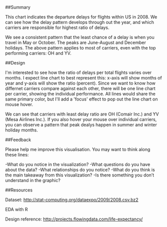 ##Summary

This chart indicates the departure delays for flights within US in 2008. We can see how the delay pattern develops through out the year, and which carriers are responsible for highest ratio of delays.

We see a consistent pattern that the least chance of a delay is when you travel in May or October. The peaks are June-August and December holidays. The above pattern applies to most of carriers, even with the top performing carriers: OH and YV. 

##Design

I'm interested to see how the ratio of delays per total flights varies over months. I expect line chart to best represent this: x-axis will show months of year and y-axis will show the ratio (percent). Since we want to know how differnet carriers compare against each other, there will be one line chart per carrier, showing the individual performance. All lines would share the same primary color, but I'll add a 'focus' effect to pop out the line chart on mouse hover. 

We can see that carriers with least delay ratio are OH (Comair Inc.) and YV (Mesa Airlines Inc.). If you also hover your mouse over individual carriers, you can observe a pattern that peak dealys happen in summer and winter holiday months. 


##Feedback

Please help me improve this visualisation. You may want to think along these lines:

-What do you notice in the visualization?
-What questions do you have about the data?
-What relationships do you notice?
-What do you think is the main takeaway from this visualization?
-Is there something you don’t understand in the graphic?

##Resources

Dataset: http://stat-computing.org/dataexpo/2009/2008.csv.bz2

EDA with R

Design reference: http://projects.flowingdata.com/life-expectancy/

